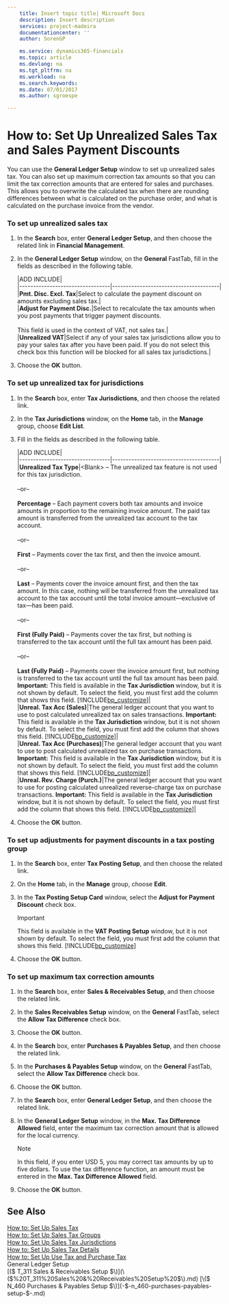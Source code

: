 ```yaml
---
    title: Insert topic title| Microsoft Docs
    description: Insert description
    services: project-madeira
    documentationcenter: ''
    author: SorenGP

    ms.service: dynamics365-financials
    ms.topic: article
    ms.devlang: na
    ms.tgt_pltfrm: na
    ms.workload: na
    ms.search.keywords:
    ms.date: 07/01/2017
    ms.author: sgroespe

---
```

# How to: Set Up Unrealized Sales Tax and Sales Payment Discounts
You can use the **General Ledger Setup** window to set up unrealized sales tax. You can also set up maximum correction tax amounts so that you can limit the tax correction amounts that are entered for sales and purchases. This allows you to overwrite the calculated tax when there are rounding differences between what is calculated on the purchase order, and what is calculated on the purchase invoice from the vendor.  

### To set up unrealized sales tax  

1.  In the **Search** box, enter **General Ledger Setup**, and then choose the related link in **Financial Management**.  

2.  In the **General Ledger Setup** window, on the **General** FastTab, fill in the fields as described in the following table.  

    |ADD INCLUDE<!--[!INCLUDE[bp_tablefield](../../includes/bp_tabledescription_md.md)]-->|  
    |---------------------------------|---------------------------------------|  
    |**Pmt. Disc. Excl. Tax**|Select to calculate the payment discount on amounts excluding sales tax.|  
    |**Adjust for Payment Disc.**|Select to recalculate the tax amounts when you post payments that trigger payment discounts.<br /><br /> This field is used in the context of VAT, not sales tax.|  
    |**Unrealized VAT**|Select if any of your sales tax jurisdictions allow you to pay your sales tax after you have been paid. If you do not select this check box this function will be blocked for all sales tax jurisdictions.|  

3.  Choose the **OK** button.  

### To set up unrealized tax for jurisdictions  

1.  In the **Search** box, enter **Tax Jurisdictions**, and then choose the related link.  

2.  In the **Tax Jurisdictions** window, on the **Home** tab, in the **Manage** group, choose **Edit List**.  

3.  Fill in the fields as described in the following table.  

    |ADD INCLUDE<!--[!INCLUDE[bp_tablefield](../../includes/bp_tabledescription_md.md)]-->|  
    |---------------------------------|---------------------------------------|  
    |**Unrealized Tax Type**|\<Blank\> – The unrealized tax feature is not used for this tax jurisdiction.<br /><br /> –or–<br /><br /> **Percentage** – Each payment covers both tax amounts and invoice amounts in proportion to the remaining invoice amount. The paid tax amount is transferred from the unrealized tax account to the tax account.<br /><br /> –or–<br /><br /> **First** – Payments cover the tax first, and then the invoice amount.<br /><br /> –or–<br /><br /> **Last** – Payments cover the invoice amount first, and then the tax amount. In this case, nothing will be transferred from the unrealized tax account to the tax account until the total invoice amount—exclusive of tax—has been paid.<br /><br /> –or–<br /><br /> **First \(Fully Paid\)** – Payments cover the tax first, but nothing is transferred to the tax account until the full tax amount has been paid.<br /><br /> –or–<br /><br /> **Last \(Fully Paid\)** – Payments cover the invoice amount first, but nothing is transferred to the tax account until the full tax amount has been paid. **Important:**  This field is available in the **Tax Jurisdiction** window, but it is not shown by default. To select the field, you must first add the column that shows this field. [!INCLUDE[bp_customize](../../includes/bp_customize_md.md)]|  
    |**Unreal. Tax Acc \(Sales\)**|The general ledger account that you want to use to post calculated unrealized tax on sales transactions. **Important:**  This field is available in the **Tax Jurisdiction** window, but it is not shown by default. To select the field, you must first add the column that shows this field. [!INCLUDE[bp_customize](../../includes/bp_customize_md.md)]|  
    |**Unreal. Tax Acc \(Purchases\)**|The general ledger account that you want to use to post calculated unrealized tax on purchase transactions. **Important:**  This field is available in the **Tax Jurisdiction** window, but it is not shown by default. To select the field, you must first add the column that shows this field. [!INCLUDE[bp_customize](../../includes/bp_customize_md.md)]|  
    |**Unreal. Rev. Charge \(Purch.\)**|The general ledger account that you want to use for posting calculated unrealized reverse-charge tax on purchase transactions. **Important:**  This field is available in the **Tax Jurisdiction** window, but it is not shown by default. To select the field, you must first add the column that shows this field. [!INCLUDE[bp_customize](../../includes/bp_customize_md.md)]|  

4.  Choose the **OK** button.  

### To set up adjustments for payment discounts in a tax posting group  

1.  In the **Search** box, enter **Tax Posting Setup**, and then choose the related link.  

2.  On the **Home** tab, in the **Manage** group, choose **Edit**.  

3.  In the **Tax Posting Setup Card** window, select the **Adjust for Payment Discount** check box.  

    > [!IMPORTANT]  
    >  This field is available in the **VAT Posting Setup** window, but it is not shown by default. To select the field, you must first add the column that shows this field. [!INCLUDE[bp_customize](../../includes/bp_customize_md.md)]  

4.  Choose the **OK** button.  

### To set up maximum tax correction amounts  

1.  In the **Search** box, enter **Sales & Receivables Setup**, and then choose the related link.  

2.  In the **Sales Receivables Setup** window, on the **General** FastTab, select the **Allow Tax Difference** check box.  

3.  Choose the **OK** button.  

4.  In the **Search** box, enter **Purchases & Payables Setup**, and then choose the related link.  

5.  In the **Purchases & Payables Setup** window, on the **General** FastTab, select the **Allow Tax Difference** check box.  

6.  Choose the **OK** button.  

7.  In the **Search** box, enter **General Ledger Setup**, and then choose the related link.  

8.  In the **General Ledger Setup** window, in the **Max. Tax Difference Allowed** field, enter the maximum tax correction amount that is allowed for the local currency.  

    > [!NOTE]  
    >  In this field, if you enter USD 5, you may correct tax amounts by up to five dollars. To use the tax difference function, an amount must be entered in the **Max. Tax Difference Allowed** field.  

9. Choose the **OK** button.  

## See Also  
 [How to: Set Up Sales Tax](how-to-set-up-sales-tax.md)   
 [How to: Set Up Sales Tax Groups](how-to-set-up-sales-tax-groups.md)   
 [How to: Set Up Sales Tax Jurisdictions](how-to-set-up-sales-tax-jurisdictions.md)   
 [How to: Set Up Sales Tax Details](how-to-set-up-sales-tax-details.md)   
 [How to: Set Up Use Tax and Purchase Tax](how-to-set-up-use-tax-and-purchase-tax.md)   
 General Ledger Setup   
 [\($ T\_311 Sales & Receivables Setup $\)](\($%20T_311%20Sales%20&%20Receivables%20Setup%20$\).md)   
 [\($ N\_460 Purchases & Payables Setup $\)](-$-n_460-purchases-payables-setup-$-.md)
